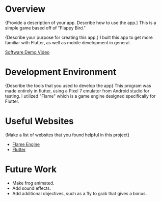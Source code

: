 # Overview
{Provide a description of your app.  Describe how to use the app.}
This is a simple game based off of "Flappy Bird."

{Describe your purpose for creating this app.}
I built this app to get more familiar with Flutter, as well as mobile development in general.

[Software Demo Video](http://youtube.link.goes.here)

# Development Environment

{Describe the tools that you used to develop the app}
This program was made entirely in flutter, using a Pixel 7 emulator from Android studio for testing.
I utilized "Flame" which is a game engine designed specifically for Flutter.

# Useful Websites

{Make a list of websites that you found helpful in this project}
* [Flame Engine](https://docs.flame-engine.org/1.0.0/index.html)
* [Flutter](https://flutter.dev/)

# Future Work
* Make frog animated.
* Add sound effects.
* Add additional objectives, such as a fly to grab that gives a bonus.